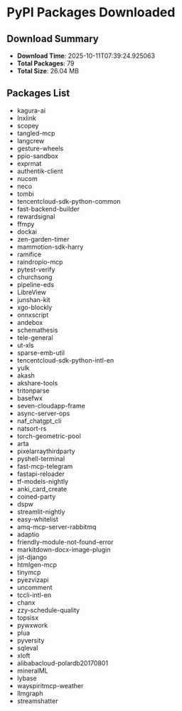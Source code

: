 # PyPI Packages Downloaded

## Download Summary
- **Download Time**: 2025-10-11T07:39:24.925063
- **Total Packages**: 79
- **Total Size**: 26.04 MB

## Packages List
- kagura-ai
- lnxlink
- scopey
- tangled-mcp
- langcrew
- gesture-wheels
- ppio-sandbox
- exprmat
- authentik-client
- nucom
- neco
- tombi
- tencentcloud-sdk-python-common
- fast-backend-builder
- rewardsignal
- ffmpy
- dockai
- zen-garden-timer
- mammotion-sdk-harry
- ramifice
- raindropio-mcp
- pytest-verify
- churchsong
- pipeline-eds
- LibreView
- junshan-kit
- xgo-blockly
- onnxscript
- andebox
- schemathesis
- tele-general
- ut-xls
- sparse-emb-util
- tencentcloud-sdk-python-intl-en
- yulk
- akash
- akshare-tools
- tritonparse
- basefwx
- seven-cloudapp-frame
- async-server-ops
- naf_chatgpt_cli
- natsort-rs
- torch-geometric-pool
- arta
- pixelarraythirdparty
- pyshell-terminal
- fast-mcp-telegram
- fastapi-reloader
- tf-models-nightly
- anki_card_create
- coined-party
- dspw
- streamlit-nightly
- easy-whitelist
- amq-mcp-server-rabbitmq
- adaptio
- friendly-module-not-found-error
- markitdown-docx-image-plugin
- jst-django
- htmlgen-mcp
- tinymcp
- pyezvizapi
- uncomment
- tccli-intl-en
- chanx
- zzy-schedule-quality
- topsisx
- pywxwork
- plua
- pyversity
- sqleval
- xloft
- alibabacloud-polardb20170801
- mineralML
- lybase
- wayspiritmcp-weather
- llmgraph
- streamshatter
